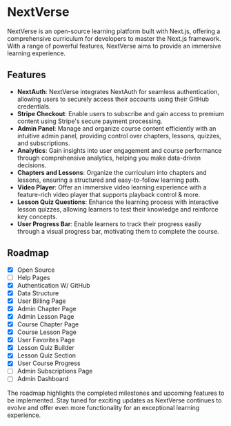 # NextVerse

NextVerse is an open-source learning platform built with Next.js, offering a comprehensive curriculum for developers to master the Next.js framework. With a range of powerful features, NextVerse aims to provide an immersive learning experience.

## Features
- **NextAuth**: NextVerse integrates NextAuth for seamless authentication, allowing users to securely access their accounts using their GitHub credentials.
- **Stripe Checkout**: Enable users to subscribe and gain access to premium content using Stripe's secure payment processing.
- **Admin Panel**: Manage and organize course content efficiently with an intuitive admin panel, providing control over chapters, lessons, quizzes, and subscriptions.
- **Analytics**: Gain insights into user engagement and course performance through comprehensive analytics, helping you make data-driven decisions.
- **Chapters and Lessons**: Organize the curriculum into chapters and lessons, ensuring a structured and easy-to-follow learning path.
- **Video Player**: Offer an immersive video learning experience with a feature-rich video player that supports playback control & more.
- **Lesson Quiz Questions**: Enhance the learning process with interactive lesson quizzes, allowing learners to test their knowledge and reinforce key concepts.
- **User Progress Bar**: Enable learners to track their progress easily through a visual progress bar, motivating them to complete the course.

## Roadmap
- [x] Open Source
- [ ] Help Pages
- [x] Authentication W/ GitHub
- [x] Data Structure
- [x] User Billing Page
- [x] Admin Chapter Page
- [x] Admin Lesson Page
- [x] Course Chapter Page
- [x] Course Lesson Page
- [x] User Favorites Page
- [x] Lesson Quiz Builder
- [x] Lesson Quiz Section
- [x] User Course Progress 
- [ ] Admin Subscriptions Page
- [ ] Admin Dashboard

The roadmap highlights the completed milestones and upcoming features to be implemented. Stay tuned for exciting updates as NextVerse continues to evolve and offer even more functionality for an exceptional learning experience.
